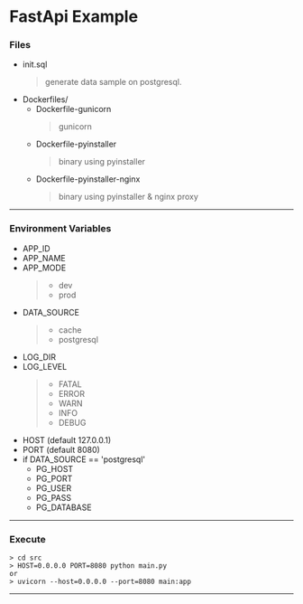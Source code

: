 # FastApi Example

### Files
- init.sql  
    > generate data sample on postgresql.
- Dockerfiles/
    - Dockerfile-gunicorn
        > gunicorn
    - Dockerfile-pyinstaller
        > binary using pyinstaller
    - Dockerfile-pyinstaller-nginx
        > binary using pyinstaller & nginx proxy

---
### Environment Variables
- APP_ID
- APP_NAME
- APP_MODE
    > - dev
    > - prod
- DATA_SOURCE
    > - cache
    > - postgresql
- LOG_DIR
- LOG_LEVEL
    > - FATAL
    > - ERROR
    > - WARN
    > - INFO
    > - DEBUG
- HOST (default 127.0.0.1)
- PORT (default 8080)
- if DATA_SOURCE == 'postgresql'
    - PG_HOST
    - PG_PORT
    - PG_USER
    - PG_PASS
    - PG_DATABASE

---
### Execute
```
> cd src
> HOST=0.0.0.0 PORT=8080 python main.py
or
> uvicorn --host=0.0.0.0 --port=8080 main:app
```

---
